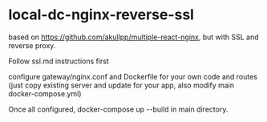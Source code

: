 # local-dc-nginx-reverse-ssl

based on https://github.com/akullpp/multiple-react-nginx, but with SSL and reverse proxy.


Follow ssl.md instructions first

configure gateway/nginx.conf and Dockerfile for your own code and routes (just copy existing server and update for your app, also modify main docker-compose.yml)

Once all configured, docker-compose up --build in main directory.
